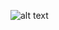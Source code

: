 

![alt text](https://github.com/LucasCalbu/Proyectos-Universidad/blob/main/Proyectos/atractor_de_lorenz.png)

